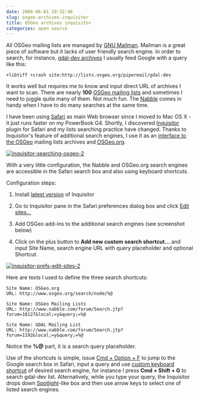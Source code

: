 ```yaml
---
date: 2008-06-01 19:32:48
slug: osgeo-archives-inquisitor
title: OSGeo archives inquisitor
categories: open source
---
```


All OSGeo mailing lists are managed by [GNU Mailman](http://www.gnu.org/software/mailman/). Mailman is a great piece of software but it lacks of user friendly search engine. In order to search, for instance, [gdal-dev archives](http://lists.osgeo.org/pipermail/gdal-dev/) I usually feed Google with a query like this:



    
    
    +libtiff +crash site:http://lists.osgeo.org/pipermail/gdal-dev
    





It works well but requires me to know and input direct URL of archives I want to scan. There are nearly **100** [OSGeo mailing lists](http://lists.osgeo.org) and sometimes I need to juggle quite many of them. Not much fun. The [Nabble](http://www.nabble.com/OSGeo.org-f18127.html) comes in handy when I have to do many searches at the same time.





I have been using [Safari](http://en.wikipedia.org/wiki/Safari_browser) as main Web browser since I moved to Mac OS X - it just runs faster on my PowerBook G4. Shortly, I discovered [Inquisitor](http://www.inquisitorx.com/) plugin for Safari and my lists searching practice have changed. Thanks to Inquisitor's feature of additional search engines, I use it as an [interface to the OSGeo](http://www.flickr.com/photos/mloskot/2540486371/in/set-72157602220731855/) mailing lists archives and [OSGeo.org](http://www.osgeo.org/search/node/).





[![inquisitor-searching-osgeo-2](http://farm4.static.flickr.com/3224/2540486377_b96bc34ec4.jpg)](http://www.flickr.com/photos/mloskot/2540486377/)





With a very little configuration, the Nabble and OSGeo.org search engines are accessible in the Safari search box and also using keyboard shortcuts.





Configuration steps:




  1. Install [latest version](http://www.inquisitorx.com/safari/releasenotes.php) of Inquisitor


  2. Go to Inquisitor pane in the Safari preferences dialog box and click [Edit sites...](http://www.flickr.com/photos/mloskot/2540505941/in/set-72157602220731855/)


  3. Add OSGeo add-ins to the additional search engines (see screenshot below)


  4. Click on the plus button to **Add new custom search shortcut...** and input Site Name, search engine URL with query placeholder and optional Shortcut.





[![inquisitor-prefs-edit-sites-2](http://farm3.static.flickr.com/2024/2540505943_228781a291.jpg)](http://www.flickr.com/photos/mloskot/2540505943/)



Here are texts I used to define the three search shortcuts:



    
    
    Site Name: OSGeo.org
    URL: http://www.osgeo.org/search/node/%@
    
    Site Name: OSGeo Mailing Lists
    URL: http://www.nabble.com/forum/Search.jtp?forum=18127&local;=y&query;=%@
    
    Site Name: GDAL Mailing List
    URL: http://www.nabble.com/forum/Search.jtp?forum=1192&local;=y&query;=%@
    





Notice the **%@** part, it is a search query placeholder.





Use of the shortcuts is simple, issue [Cmd + Option + F](http://docs.info.apple.com/article.html?artnum=42951) to jump to the Google search box in Safari, input a query and use [custom keyboard shortcut](http://www.flickr.com/photos/mloskot/2540505943/in/set-72157602220731855/) of desired search engine, for instance I press **Cmd + Shift + G** to search gdal-dev list. Alternatively, while you type your query, the Inquisitor drops down [Spotlight](http://en.wikipedia.org/wiki/Spotlight_(software))-like box and then use arrow keys to select one of listed search engines.
